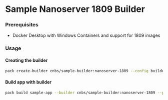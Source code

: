 # Sample Nanoserver 1809 Builder

### Prerequisites
* Docker Desktop with Windows Containers and support for 1809 images

### Usage

#### Creating the builder

```bash
pack create-builder cnbs/sample-builder:nanoserver-1809 --config builder.toml 
```

#### Build app with builder

```bash
pack build sample-app --builder cnbs/sample-builder:nanoserver-1809 --path ../../apps/batch-script/
```
